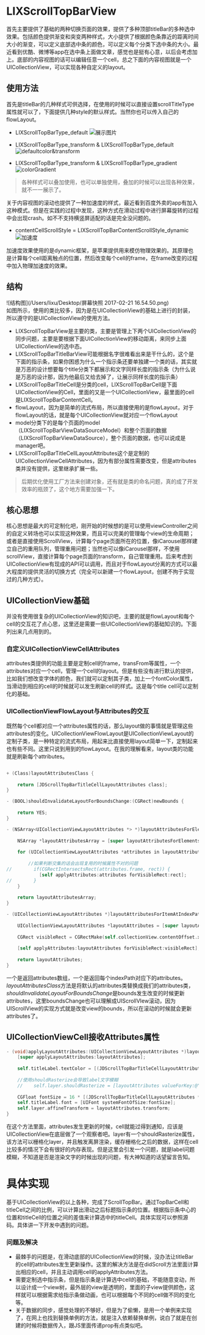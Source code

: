 

# LIXScrollTopBarView
首先主要提供了基础的两种切换页面的效果，提供了多种顶部titleBar的多种选中效果。包括颜色提供渐变和突变两种样式，大小提供了根据颜色条靠近的距离时间大小的渐变，可以定义底部选中条的颜色，可以定义每个分类下选中条的大小。最近看到优酷、微博等app在选中条上面做文章，感觉也是挺有心意，以后会考虑加上。底部的内容视图的话可以编辑任意一个cell，总之下面的内容视图就是一个UICollectionView，可以实现各种自定义的layout。

## 使用方法
首先是titleBar的几种样式可供选择，在使用的时候可以直接设置scrollTitleType属性就可以了，下面提供几种style的默认样式。当然你也可以传入自己的flowLayout。

+ LIXScrollTopBarType_default 
![展示图片](http://o835bn5qj.bkt.clouddn.com/default.gif)

+ LIXScrollTopBarType_transform & LIXScrollTopBarType_default
![defaultcolor&transform](http://o835bn5qj.bkt.clouddn.com/transform&color.gif)

+ LIXScrollTopBarType_transform & LIXScrollTopBarType_gradient
![colorGradient](http://o835bn5qj.bkt.clouddn.com/colorGradient.gif)

> 各种样式可以叠加使用，也可以单独使用，叠加的时候可以出现各种效果，就不一一展示了。

关于内容视图的滚动也提供了一种加速度的样式，最近看到百度外卖的app有加入这种模式。但是在实践的过程中发现，这种方式在滑动过程中进行屏幕旋转的过程中会出现crash。如不不支持横竖屏适配的话是完全没问题的。

+ contentCellScrollStyle = LIXScrollTopBarContentScrollStyle_dynamic
![加速度](http://o835bn5qj.bkt.clouddn.com/%E5%8A%A0%E9%80%9F%E5%BA%A6%E6%95%88%E6%9E%9C.gif)

加速度效果使用的是dynamic框架，是苹果提供用来模仿物理效果的。其原理也是计算每个cell距离触点的位置，然后改变每个cell的frame，在frame改变的过程中加入物理加速度的效果。

## 结构
![结构图](/Users/lixu/Desktop/屏幕快照 2017-02-21 16.54.50.png)    
如图所示，使用的类比较多，因为是在UICollectionView的基础上进行的封装，所以遵守的是UICollectionView的使用方法。

+ LIXScrollTopBarView是主要的类，主要是管理上下两个UICollectionView的同步问题，主要是要根据下面UICollectionView的移动距离，来同步上面UICollectionView的选中态。
+ LIXScrollTopBarTitleBarView可能根据名字很难看出来是干什么的，这个是下面的指示条，如果你困惑为什么一个指示条还要单独建一个类的话，其实就是万恶的设计想要每个title分类下都展示和文字同样长度的指示条（为什么说是万恶的设计那，因为他最后又给去掉了，让展示同样长度的指示条）
+ LIXScrollTopBarTitleCell是分类的cell，LIXScrollTopBarCell是下面UICollectionView的Cell，里面的又是一个UICollectionView，最里面的cell是LIXScrollTopBarContentCell。
+ flowLayout，因为是简单的流式布局，所以直接使用的是flowLayout，对于flowLayout的话，就是每个UICollectionView就对应一个flowLayout
+ model分类下的是每个页面的model（LIXScrollTopBarViewDataSourceModel）和整个页面的数据（LIXScrollTopBarViewDataSource），整个页面的数据，也可以说成是manager吧。
+ LIXScrollTopBarTitleCellLayoutAttributes这个是定制的UICollectionViewCellAttributes，因为有部分属性需要改变，但是attributes类并没有提供，这里继承扩展一些。

> 后期优化使用工厂方法来创建对象，还有就是类的命名问题，真的成了开发效率的瓶颈了，这个地方需要加强一下。

## 核心思想
核心思想是最大的可定制化吧，刚开始的时候想的是可以使用viewController之间的自定义转场也可以实现这种效果，而且可以完美的管理每个view的生命周期；或者是直接使用ScrollView，计算每个page页面所在的位置，像iCarousel那样建立自己的重用队列，管理重用问题；当然也可以像iCarousel那样，不使用scrollView，直接计算每个page页面的transform，自己管理重用。后来考虑到UICollectionView有现成的API可以调用，而且对于flowLayout分离的方式可以最大程度的提供灵活的切换方式（完全可以新建一个flowLayout，创建不拘于实现过的几种方式）。

## UICollectionView基础

并没有使用很复杂的UICollectionView的知识吧，主要的就是flowLayout和每个cell的交互花了点心思，这里还是需要一些UICollectionView的基础知识的。下面列出来几点用到的。

### 自定义UICollectionViewCellAttributes
attributes类提供的功能主要是定制cell的frame，transFrom等属性，一个attributes对应一个cell，管理一个cell的layout。但是有些没有进行默认的提供，比如我们想改变字体的颜色，我们就可以定制其子类，加上一个fontColor属性，当滑动到相应的cell的时候就可以发生刷新cell的样式。这是每个title cell可以定制化的基础。

### UICollectionViewFlowLayout与Attributes的交互
既然每个cell都对应一个attributes属性的话，那么layout做的事情就是管理这些attributes的变化。UICollectionViewFlowLayout是UICollectionViewLayout的定制子类，是一种特定的流式布局，用起来比直接使用layout简单一下，定制起来也有些不同。这里只说到用到的flowLayout。在我的理解看来，layout类的功能就是刷新每个attributes。

```objective-C

+ (Class)layoutAttributesClass {
    
    return [JDScrollTopBarTitleCellLayoutAttributes class];
}

- (BOOL)shouldInvalidateLayoutForBoundsChange:(CGRect)newBounds {
    
    return YES;
}

- (NSArray<UICollectionViewLayoutAttributes *> *)layoutAttributesForElementsInRect:(CGRect)rect {
    
    NSArray *layoutAttributesArray = [super layoutAttributesForElementsInRect:rect];
    
    for (UICollectionViewLayoutAttributes *attributes in layoutAttributesArray) {
        
        //如果判断交集的话会出现复用的时候属性不对的问题
//        if(CGRectIntersectsRect(attributes.frame, rect)) {
            [self applyAttributes:attributes forVisibleRect:rect];
//        }
    }
    
    return layoutAttributesArray;
}

- (UICollectionViewLayoutAttributes *)layoutAttributesForItemAtIndexPath:(NSIndexPath *)indexPath {
    
    UICollectionViewLayoutAttributes *layoutAttributes = [super layoutAttributesForItemAtIndexPath:indexPath];
    
    CGRect visibleRect = CGRectMake(self.collectionView.contentOffset.x, self.collectionView.contentOffset.y, CGRectGetWidth(self.collectionView.bounds), CGRectGetHeight(self.collectionView.bounds));
    
    [self applyAttributes:layoutAttributes forVisibleRect:visibleRect];
    
    return layoutAttributes;
}

```

一个是返回attributes数组，一个是返回每个indexPath对应下的attributes。*layoutAttributesClass*方法是将默认的attributes类替换成我们的attributes类， 
*shouldInvalidateLayoutForBoundsChange*是bounds发生改变的时候更新attributes，这里boundsChange也可以理解成UIScrollVIew滚动，因为UIScrollView的实现方式就是改变view的bounds，所以在滚动的时候就会更新attributes了。

## UICollectionViewCell接收Attributes属性
```objective-c
- (void)applyLayoutAttributes:(UICollectionViewLayoutAttributes *)layoutAttributes {
    [super applyLayoutAttributes:layoutAttributes];
    
    self.titleLabel.textColor = [(JDScrollTopBarTitleCellLayoutAttributes *)layoutAttributes textColor];
    
    //使用shouldRasterize会导致label文字模糊
    //    self.layer.shouldRasterize = [layoutAttributes valueForKey:@"shouldRasterize"];
    
    CGFloat fontSize = 16 * [(JDScrollTopBarTitleCellLayoutAttributes *)layoutAttributes fontScale];
    self.titleLabel.font = [UIFont systemFontOfSize:fontSize];
    self.layer.affineTransform = layoutAttributes.transform;
}
```
在这个方法里面，attributes发生更新的时候，cell就能过得到通知，应该是UICollectionView在底层做了一个观察者吧。layer有一个shouldRasterize属性，该方法可以栅格化layer，并且触发离屏渲染，缓存栅格化之后的数据，这样在cell比较多的情况下会有很好的内存表现。但是这里会引发一个问题，就是label问题模糊，不知道是否是渲染文字的时候出现的问题，有大神知道的话望留言告知。

# 具体实现
基于UICollectionView的以上各种，完成了ScrollTopBar。通过TopBarCell和titleCell之间的比例，可以计算出滑动之后标题指示条的位置。根据指示条中心的位置和titleCell的位置之间的差值来计算选中的titleCell。具体实现可以参照源码。具体讲一下开发中遇到的问题。

### 问题及解决
+ 最棘手的问题是，在滑动底部的UICollectionView的时候，没办法让titleBar的cell的attributes发生更新操作。这里的解决方法是在didScroll方法里面计算出相应的cell，并且主动调用cell的applyAttributes方法。
+ 需要定制选中指示条，但是指示条是计算选中cell的基础，不能随意变动，所以设计成一个view树，最外层的view是透明的，里面的子view提供颜色，这样就可以根据需求给指示条做动画，也可以根据每个不同的cell做不同的变化等。
+ 关于数据的同步，感觉处理的不够好，但是为了偷懒，是用一个单例来实现了，在网上也找到替换单例的方法，就是注入依赖替换单例，说白了就是在创建的时候将数据传入，跟JS里面传递prop有点类似吧。